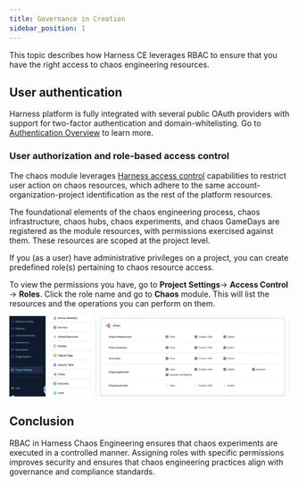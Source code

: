 ```yaml
---
title: Governance in Creation
sidebar_position: 1
---
```


This topic describes how Harness CE leverages RBAC to ensure that you have the right access to chaos engineering resources.

## User authentication

Harness platform is fully integrated with several public OAuth providers with support for two-factor authentication and domain-whitelisting.
Go to [Authentication Overview](/docs/platform/authentication/authentication-overview.md) to learn more.

### User authorization and role-based access control

The chaos module leverages [Harness access control](/docs/platform/role-based-access-control/rbac-in-harness) capabilities to restrict user action on chaos resources, which adhere to the same account-organization-project identification as the rest of the platform resources.

The foundational elements of the chaos engineering process, chaos infrastructure, chaos hubs, chaos experiments, and chaos GameDays are registered as the module resources, with permissions exercised against them. These resources are scoped at the project level.

If you (as a user) have administrative privileges on a project, you can create predefined role(s) pertaining to chaos resource access.

To view the permissions you have, go to **Project Settings**-> **Access Control** -> **Roles**. Click the role name and go to **Chaos** module. This will list the resources and the operations you can perform on them.

![User auth and RBAC](./static/rbac/user-auth-rbac.png)

## Conclusion

RBAC in Harness Chaos Engineering ensures that chaos experiments are executed in a controlled manner. Assigning roles with specific permissions improves security and ensures that chaos engineering practices align with governance and compliance standards.
